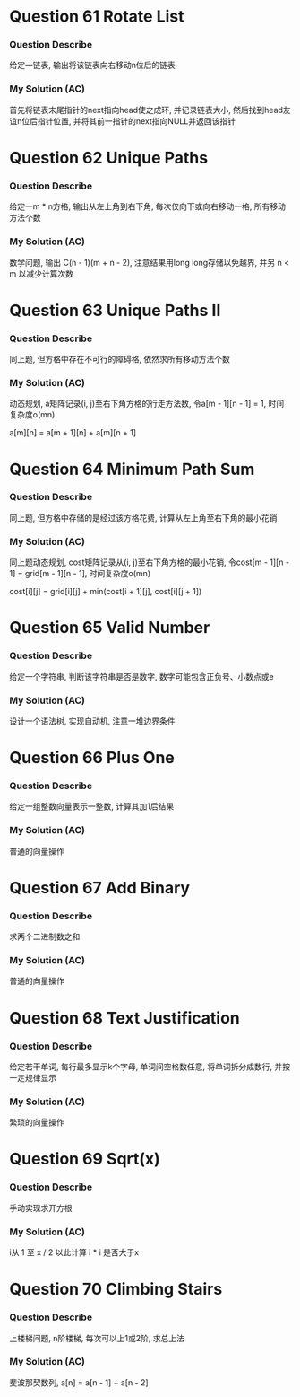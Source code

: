 # Question 61 	Rotate List

### Question Describe

给定一链表, 输出将该链表向右移动n位后的链表

### My Solution (AC)

首先将链表末尾指针的next指向head使之成环, 并记录链表大小, 然后找到head友谊n位后指针位置, 并将其前一指针的next指向NULL并返回该指针

# Question 62 	Unique Paths

### Question Describe

给定一m * n方格, 输出从左上角到右下角, 每次仅向下或向右移动一格, 所有移动方法个数

### My Solution (AC)

数学问题, 输出 C(n - 1)(m + n - 2), 注意结果用long long存储以免越界, 并另 n < m 以减少计算次数

# Question 63 	Unique Paths II

### Question Describe

同上题, 但方格中存在不可行的障碍格, 依然求所有移动方法个数

### My Solution (AC)

动态规划, a矩阵记录(i, j)至右下角方格的行走方法数, 令a[m - 1][n - 1] = 1, 时间复杂度o(mn)

a[m][n] = a[m + 1][n] + a[m][n + 1]

# Question 64 	Minimum Path Sum

### Question Describe

同上题, 但方格中存储的是经过该方格花费, 计算从左上角至右下角的最小花销

### My Solution (AC)

同上题动态规划, cost矩阵记录从(i, j)至右下角方格的最小花销, 令cost[m - 1][n - 1] = grid[m - 1][n - 1], 时间复杂度o(mn)

cost[i][j] = grid[i][j] + min(cost[i + 1][j], cost[i][j + 1])

# Question 65 	Valid Number

### Question Describe

给定一个字符串, 判断该字符串是否是数字, 数字可能包含正负号、小数点或e

### My Solution (AC)

设计一个语法树, 实现自动机, 注意一堆边界条件

# Question 66 	Plus One

### Question Describe

给定一组整数向量表示一整数, 计算其加1后结果

### My Solution (AC)

普通的向量操作

# Question 67 	Add Binary

### Question Describe

求两个二进制数之和

### My Solution (AC)

普通的向量操作

# Question 68 	Text Justification

### Question Describe

给定若干单词, 每行最多显示k个字母, 单词间空格数任意, 将单词拆分成数行, 并按一定规律显示

### My Solution (AC)

繁琐的向量操作

# Question 69 	Sqrt(x)

### Question Describe

手动实现求开方根

### My Solution (AC)

i从 1 至 x / 2 以此计算 i * i 是否大于x

# Question 70 	Climbing Stairs

### Question Describe

上楼梯问题, n阶楼梯, 每次可以上1或2阶, 求总上法

### My Solution (AC)

斐波那契数列, a[n] = a[n - 1] + a[n - 2]
